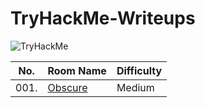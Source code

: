 # TryHackMe-Writeups
<img src="https://tryhackme-badges.s3.amazonaws.com/m3gakr4nus.png" alt="TryHackMe">

| No. | Room Name | Difficulty |
|-----|--------------|------------------|
| 001.	| [Obscure](https://github.com/Mega-Kranus/TryHackMe-Writeups/blob/main/Writeups/001_Obscure/001.%20Obscure.md)|Medium|

